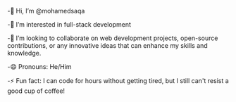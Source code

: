 -👋 Hi, I’m @mohamedsaqa

-👀 I’m interested in full-stack development


-💞️ I’m looking to collaborate on web development projects, open-source contributions, or any innovative ideas that can enhance my skills and knowledge.


-😄 Pronouns: He/Him

-⚡ Fun fact: I can code for hours without getting tired, but I still can't resist a good cup of coffee!

<!---
mohamedsaqa/mohamedsaqa is a ✨ special ✨ repository because its `README.md` (this file) appears on your GitHub profile.
You can click the Preview link to take a look at your changes.
--->
